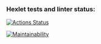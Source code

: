 ### Hexlet tests and linter status:
[![Actions Status](https://github.com/kseniaizilanova/frontend-project-lvl1/workflows/hexlet-check/badge.svg)](https://github.com/kseniaizilanova/frontend-project-lvl1/actions)

[![Maintainability](https://api.codeclimate.com/v1/badges/fd1d7e6c27c0e4cdd7af/maintainability)](https://codeclimate.com/github/kseniaizilanova/frontend-project-lvl1/maintainability)
